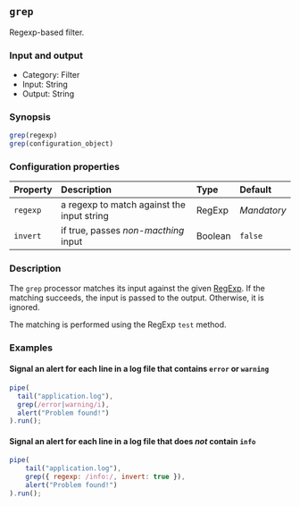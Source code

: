 ## `grep`

Regexp-based filter.

### Input and output

* Category: Filter
* Input: String
* Output: String

### Synopsis

```js
grep(regexp)
grep(configuration_object)
```

### Configuration properties

| Property | Description | Type | Default |
| :--- | :--- | :--- | :--- |
| `regexp` | a regexp to match against the input string | RegExp | *Mandatory* | 
| `invert` | if true, passes *non-macthing* input | Boolean | `false` |

### Description

The `grep` processor matches its input against the given 
[RegExp](https://developer.mozilla.org/en-US/docs/Web/JavaScript/Reference/Global_Objects/RegExp). If the matching 
succeeds, the input is passed to the output. Otherwise, it is ignored.

The matching is performed using the RegExp `test` method.

### Examples

#### Signal an alert for each line in a log file that contains `error` or `warning`

```js
pipe(
  tail("application.log"), 
  grep(/error|warning/i), 
  alert("Problem found!")
).run();
```

#### Signal an alert for each line in a log file that does *not* contain `info`

```js
pipe(
	tail("application.log"), 
	grep({ regexp: /info:/, invert: true }), 
	alert("Problem found!")
).run();
```
